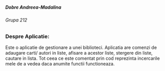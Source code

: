 ##### Dobre Andreea-Madalina
###### Grupa 212

### Despre Aplicatie:
Este o aplicatie de gestionare a unei biblioteci. Aplicatia are comenzi de adaugare carti/ autori in liste, afisare a acestor liste, stergere din liste, cautare in lista.
Tot ceea ce este comentat prin cod reprezinta incercarile mele de a vedea daca anumite functii functioneaza.
